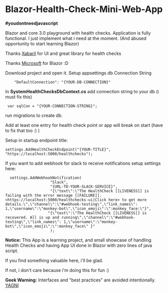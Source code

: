 
# Blazor-Health-Check-Mini-Web-App

**#youdontneedjavascript**

Blazor and core 3.0 playground with health checks.
Application is fully functional. I just implement what i need at the moment. (And abused opportunity to start learning Blazor)

Thanks [Xabaril](https://github.com/Xabaril/AspNetCore.Diagnostics.HealthChecks) for UI and great library for health checks

Thanks [Microsoft](https://dotnet.microsoft.com/apps/aspnet/web-apps/blazor) for Blazor :D

Download project and open it.
Setup appsettings db Connection String

        "DefaultConnection": "{YOUR-DB-CONNECTION}"

In **SystemHealthChecksDbContext.cs**
add connection string to your db (i must fix this)

     var sqlCon = "{YOUR-CONNECTION-STRING}";

run migrations to create db.

Add at least one entry for health check point or app will break on start (have to fix that too :) )

Setup in startup endpoint title:

    settings.AddHealthCheckEndpoint("{YOUR-TITLE}", "https://localhost:5000/healthchecks");

If you want to add webhook for slack to receive notifications setup settings here:

      settings.AddWebhookNotification(
                        "Slack",
                        "{URL-TO-YOUR-SLACK-SERVICE}",
                        "{\"text\":\"The HealthCheck [[LIVENESS]] is failing with the error message [[FAILURE]]. <https://localhost:5000/healthchecks-ui|Click here> to get more details.\",\"channel\":\"#webhook-testing\",\"link_names\": 1,\"username\":\"monkey-bot\",\"icon_emoji\":\":monkey_face:\"}",
                       "{\"text\":\"The HealthCheck [[LIVENESS]] is recovered. All is up and running\",\"channel\":\"#webhook-testing\",\"link_names\": 1,\"username\":\"monkey-bot\",\"icon_emoji\":\":monkey_face\" }"
                        );

**Notice:** This App is a learning project, and small showcase of handling Health Checks and having App UI done in Blazor with zero lines of java script.

If you find something valuable here, i'll be glad.  

If not, i don't care because i'm doing this for fun :)

**Geek Warning:** Interfaces and "best practices" are avoided intentionally. 
[YAGNI](https://en.wikipedia.org/wiki/You_aren%27t_gonna_need_it)

